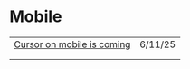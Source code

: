 # Mobile

|                                                                                                |         |
| ---------------------------------------------------------------------------------------------- | ------- |
| [Cursor on mobile is coming](https://app.daily.dev/posts/cursor-on-mobile-is-coming-ubh5ymldd) | 6/11/25 |
|                                                                                                |         |
|                                                                                                |         |
